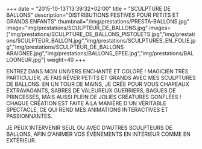 +++
date = "2015-10-13T13:39:32+02:00"
title = "SCULPTURE DE BALLONS"
description="DISTRIBUTIONS FESTIVES POUR PETITS ET GRANDS ENFANTS"
thumbnail="/img/prestations/PRESTA-BALLONS.jpg"
image="img/prestations/SCULPTEUR_DE_BALLONS.jpg"
images=["img/prestations/SCULPTURE_DE_BALLONS_PISTOLETS.jpg","img/prestations/SCULPTEUR_BALLON.jpg","img/prestations/SCULPTURES_EN_FOLIE.jpg","img/prestations/SCULPTEUR_DE_BALLONS ARAIGNEE.jpg","img/prestations/BALLONS_EPEE.jpg","img/prestations/BALLOONEUR.jpg"]
weight=40
+++

ENTREZ DANS MON UNIVERS ENCHANTÉ ET COLORÉ ! 
MAGICIEN TRÈS PARTICULIER, JE FAIS RÊVER PETITS ET GRANDS AVEC MES SCULPTURES DE BALLONS. EN UN TOUR DE MAINS, JE CRÉE POUR VOUS CHAPEAUX EXTRAVAGANTS, SABRES DE VALEUREUX GUERRIERS, BAGUES DE PRINCESSES, MAIS AUSSI PLEIN DE JOLIES CRÉATURES GONFLÉES !   
CHAQUE CRÉATION EST FAITE À LA MANIÈRE D'UN VÉRITABLE SPECTACLE, CE QUI REND MES ANIMATIONS INTERACTIVES ET PASSIONNANTES. 

JE PEUX INTERVENIR SEUL OU AVEC D'AUTRES SCULPTEURS DE BALLONS, AFIN D'ANIMER VOS ÉVÈNEMENTS EN INTÉRIEUR COMME EN EXTÉRIEUR.
